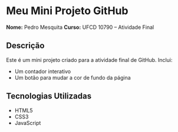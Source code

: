 # Meu Mini Projeto GitHub

**Nome:** Pedro Mesquita 
**Curso:** UFCD 10790 – Atividade Final

## Descrição
Este é um mini projeto criado para a atividade final de GitHub. Inclui:
- Um contador interativo
- Um botão para mudar a cor de fundo da página


## Tecnologias Utilizadas
- HTML5
- CSS3
- JavaScript
